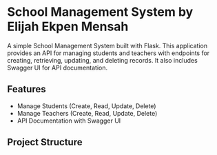 # School Management System by Elijah Ekpen Mensah

A simple School Management System built with Flask. This application provides an API for managing students and teachers with endpoints for creating, retrieving, updating, and deleting records. It also includes Swagger UI for API documentation.

## Features

- Manage Students (Create, Read, Update, Delete)
- Manage Teachers (Create, Read, Update, Delete)
- API Documentation with Swagger UI

## Project Structure

